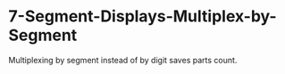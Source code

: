# 7-Segment-Displays-Multiplex-by-Segment
Multiplexing by segment instead of by digit saves parts count.

